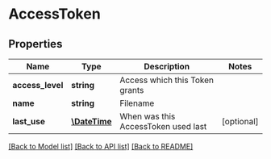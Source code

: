 # AccessToken

## Properties
Name | Type | Description | Notes
------------ | ------------- | ------------- | -------------
**access_level** | **string** | Access which this Token grants | 
**name** | **string** | Filename | 
**last_use** | [**\DateTime**](\DateTime.md) | When was this AccessToken used last | [optional] 

[[Back to Model list]](../README.md#documentation-for-models) [[Back to API list]](../README.md#documentation-for-api-endpoints) [[Back to README]](../README.md)


